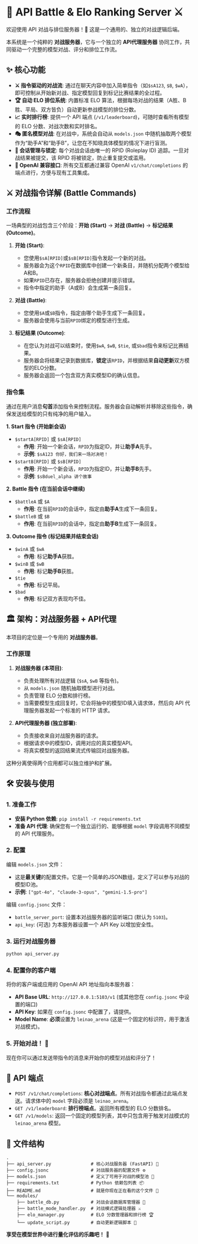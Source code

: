 # 🚀 API Battle & Elo Ranking Server ⚔️

欢迎使用 API 对战与排位服务器！🎉 这是一个通用的、独立的对战逻辑后端。

本系统是一个纯粹的 **对战服务器**，它与一个独立的 **API代理服务器** 协同工作，共同驱动一个完整的模型对战、评分和排位工作流。

## ✨ 核心功能

*   **⚔️ 指令驱动的对战流**: 通过在聊天内容中加入简单指令（如`$sA123`, `$B`, `$wA`），即可控制从开始新对战、指定模型回复到标记比赛结果的全过程。
*   **🏆 自动 ELO 排位系统**: 内置标准 ELO 算法，根据每场对战的结果（A胜、B胜、平局、双方皆负）自动更新参战模型的排位分数。
*   **📈 实时排行榜**: 提供一个 API 端点 (`/v1/leaderboard`)，可随时查看所有模型的 ELO 分数、对战次数和实时排名。
*   **🎭 匿名模型对战**: 在对战中，系统会自动从 `models.json` 中随机抽取两个模型作为“助手A”和“助手B”，让您在不知晓具体模型的情况下进行盲测。
*   **📝 会话管理与锁定**: 每个对战会话由唯一的 RPID (Roleplay ID) 追踪。一旦对战结果被提交，该 RPID 将被锁定，防止重复提交或滥用。
*   **🤖 OpenAI 兼容接口**: 所有交互都通过兼容 OpenAI `v1/chat/completions` 的端点进行，方便与现有工具集成。

## ⚔️ 对战指令详解 (Battle Commands)

### 工作流程

一场典型的对战包含三个阶段：**开始 (Start)** -> **对战 (Battle)** -> **标记结果 (Outcome)**。

1.  **开始 (Start)**:
    *   您使用`$sA[RPID]`或`$sB[RPID]`指令发起一个新的对战。
    *   服务器会为这个`RPID`在数据库中创建一个新条目，并随机分配两个模型给A和B。
    *   如果`RPID`已存在，服务器会拒绝创建并提示错误。
    *   指令中指定的助手（A或B）会生成第一条回复。

2.  **对战 (Battle)**:
    *   您使用`$A`或`$B`指令，指定由哪个助手生成下一条回复。
    *   服务器会使用与当前`RPID`绑定的模型进行生成。

3.  **标记结果 (Outcome)**:
    *   在您认为对战可以结束时，使用`$wA`, `$wB`, `$tie`, 或`$bad`指令来标记比赛结果。
    *   服务器会将结果记录到数据库，**锁定**该`RPID`，并根据结果**自动更新**双方模型的ELO分数。
    *   服务器会返回一个包含双方真实模型ID的确认信息。

### 指令集

通过在用户消息**句首**添加指令来控制流程。服务器会自动解析并移除这些指令，确保发送给模型的只有纯净的用户输入。

**1. Start 指令 (开始新会话)**

*   `$startA[RPID]` 或 `$sA[RPID]`
    *   **作用**: 开始一个新会话，`RPID`为指定ID，并让**助手A**先手。
    *   **示例**: `$sA123 你好，我们来一场对决吧！`
*   `$startB[RPID]` 或 `$sB[RPID]`
    *   **作用**: 开始一个新会话，`RPID`为指定ID，并让**助手B**先手。
    *   **示例**: `$sBduel_alpha 讲个故事`

**2. Battle 指令 (在当前会话中继续)**

*   `$battleA` 或 `$A`
    *   **作用**: 在当前`RPID`的会话中，指定由**助手A**生成下一条回复。
*   `$battleB` 或 `$B`
    *   **作用**: 在当前`RPID`的会话中，指定由**助手B**生成下一条回复。

**3. Outcome 指令 (标记结果并结束会话)**

*   `$winA` 或 `$wA`
    *   **作用**: 标记**助手A**获胜。
*   `$winB` 或 `$wB`
    *   **作用**: 标记**助手B**获胜。
*   `$tie`
    *   **作用**: 标记平局。
*   `$bad`
    *   **作用**: 标记双方表现均不佳。

## 🏛️ 架构：对战服务器 + API代理

本项目的定位是一个专用的 **对战服务器**。

### 工作原理

1.  **对战服务器 (本项目)**:
    *   负责处理所有对战逻辑 (`$sA`, `$wB` 等指令)。
    *   从 `models.json` 随机抽取模型进行对战。
    *   负责管理 ELO 分数和排行榜。
    *   当需要模型生成回复时，它会将抽中的模型ID填入请求体，然后向 API 代理服务器发起一个标准的 HTTP 请求。

2.  **API代理服务器 (独立部署)**:
    *   负责接收来自对战服务器的请求。
    *   根据请求中的模型ID，调用对应的真实模型API。
    *   将真实模型的返回结果流式传输回对战服务器。

这种分离使得两个应用都可以独立维护和扩展。

## 🛠️ 安装与使用

### 1. 准备工作

*   **安装 Python 依赖**: `pip install -r requirements.txt`
*   **准备 API 代理**: 确保您有一个独立运行的、能够根据 `model` 字段调用不同模型的 API 代理服务。

### 2. 配置

编辑 `models.json` 文件：
*   这是**最关键**的配置文件。它是一个简单的JSON数组，定义了可以参与对战的模型ID池。
*   **示例**: `["gpt-4o", "claude-3-opus", "gemini-1.5-pro"]`

编辑 `config.jsonc` 文件：
*   `battle_server_port`: 设置本对战服务器的监听端口 (默认为 `5103`)。
*   `api_key`: (可选) 为本服务器设置一个 API Key 以增加安全性。

### 3. 运行对战服务器

```bash
python api_server.py
```

### 4. 配置你的客户端

将你的客户端或应用的 OpenAI API 地址指向本服务器：

*   **API Base URL**: `http://127.0.0.1:5103/v1` (或其他您在 `config.jsonc` 中设置的端口)
*   **API Key**: 如果在 `config.jsonc` 中配置了，请提供。
*   **Model Name**: **必须**设置为 `leinao_arena` (这是一个固定的标识符，用于激活对战模式)。

### 5. 开始对战！ 💬

现在你可以通过发送带指令的消息来开始你的模型对战和评分了！

## 📖 API 端点

*   `POST /v1/chat/completions`: **核心对战端点**。所有对战指令都通过此端点发送。请求体中的 `model` 字段必须是 `leinao_arena`。
*   `GET /v1/leaderboard`: **排行榜端点**。返回所有模型的 ELO 分数排名。
*   `GET /v1/models`: 返回一个固定的模型列表，其中只包含用于触发对战模式的 `leinao_arena` 模型。

## 📂 文件结构

```
.
├── api_server.py               # 核心对战服务器 (FastAPI) 🐍
├── config.jsonc                # 对战服务器的配置文件 ⚙️
├── models.json                 # 定义了可用于对战的模型池 🎯
├── requirements.txt            # Python 依赖包列表 📦
├── README.md                   # 就是你现在正在看的这个文件 👋
└── modules/
    ├── battle_db.py            # 对战会话数据库管理器 🤺
    ├── battle_mode_handler.py  # 对战模式逻辑处理器 ⚔️
    ├── elo_manager.py          # ELO 分数管理器和排行榜 🏆
    └── update_script.py        # 自动更新逻辑脚本 🔄
```

**享受在模型世界中进行量化评估的乐趣吧！** 💖
